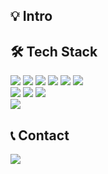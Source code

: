 

## 💡 Intro


## 🛠 Tech Stack
<div>
  <img src="https://img.shields.io/badge/JAVA-007396?style=flat&logo=java&logoColor=white"> 
  <img src="https://img.shields.io/badge/Spring-6DB33F?style=flat&logo=spring&logoColor=white">
  <img src="https://img.shields.io/badge/Spring Boot-6DB33F?style=flat&logo=springboot&logoColor=white">
  <img src="https://img.shields.io/badge/HTML-E34F26?style=flat&logo=html5&logoColor=white">
  <img src="https://img.shields.io/badge/CSS-1572B6?style=flat&logo=css3&logoColor=white">
  <img src="https://img.shields.io/badge/Javascript-F7DF1E?style=flat&logo=javascript&logoColor=black">
</div>
<div>
  <img src="https://img.shields.io/badge/Oracle-F80000?style=flat&logo=Oracle&logoColor=white">
  <img src="https://img.shields.io/badge/PostgreSQL-4169E1?style=flat&logo=PostgreSQL&logoColor=white">
  <img src="https://img.shields.io/badge/Apache Tomcat-F8DC75?style=flat&logo=apachetomcat&logoColor=white">
</div>
<div>
  <img src="https://img.shields.io/badge/github-181717?style=flat&logo=github&logoColor=white">
</div>

## 📞 Contact
<img src="https://img.shields.io/badge/anjm0408@gmail.com-EA4335?style=flat&logo=gmail&logoColor=white"> 
  


